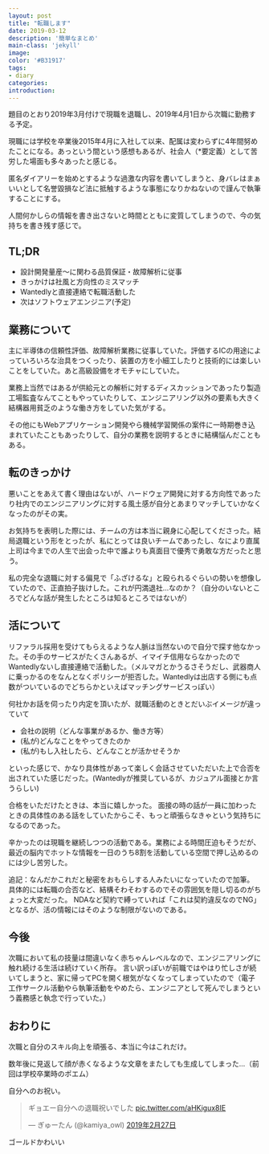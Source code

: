 ```yaml
---
layout: post
title: "転職します"
date: 2019-03-12
description: '簡単なまとめ'
main-class: 'jekyll'
image: 
color: '#B31917'
tags:
- diary
categories:
introduction: 
---
```


題目のとおり2019年3月付けで現職を退職し、2019年4月1日から次職に勤務する予定。

現職には学校を卒業後2015年4月に入社して以来、配属は変わらずに4年間努めたことになる。あっという間という感想もあるが、社会人（*要定義）として苦労した場面も多々あったと感じる。

匿名ダイアリーを始めとするような過激な内容を書いてしまうと、身バレはまぁいいとして名誉毀損など法に抵触するような事態になりかねないので謹んで執筆することにする。

人間何かしらの情報を書き出さないと時間とともに変質してしまうので、今の気持ちを書き残す感じで。

## TL;DR

* 設計開発量産〜に関わる品質保証・故障解析に従事
* きっかけは社風と方向性のミスマッチ
* Wantedlyと直接連絡で転職活動した
* 次はソフトウェアエンジニア(予定)

## 業務について

主に半導体の信頼性評価、故障解析業務に従事していた。評価するICの用途によっていろいろな治具をつくったり、装置の方を小細工したりと技術的には楽しいことをしていた。あと高級設備をオモチャにしていた。

業務上当然ではあるが供給元との解析に対するディスカッションであったり製造工場監査なんてこともやっていたりして、エンジニアリング以外の要素も大きく結構器用貧乏のような働き方をしていた気がする。

その他にもWebアプリケーション開発やら機械学習関係の案件に一時期巻き込まれていたこともあったりして、自分の業務を説明するときに結構悩んだこともある。

## 転のきっかけ

悪いことをあえて書く理由はないが、ハードウェア開発に対する方向性であったり社内でのエンジニアリングに対する風土感が自分とあまりマッチしていかなくなったのがその実。

お気持ちを表明した際には、チームの方は本当に親身に心配してくださった。結局退職という形をとったが、私にとっては良いチームであったし、なにより直属上司は今までの人生で出会った中で誰よりも真面目で優秀で勇敢な方だったと思う。

私の完全な退職に対する偏見で「ふざけるな」と殴られるぐらいの勢いを想像していたので、正直拍子抜けした。これが円満退社...なのか？（自分のいないところでどんな話が発生したところは知るところではないが）

## 活について

リファラル採用を受けてもらえるような人脈は当然ないので自分で探す他なかった。その手のサービスがたくさんあるが、イマイチ信用ならなかったのでWantedlyないし直接連絡で活動した。（メルマガとかうるさそうだし、武器商人に乗っかるのをなんとなくポリシーが拒否した。Wantedlyは出店する側にも点数がついているのでどちらかといえばマッチングサービスっぽい）

何社かお話を伺ったり内定を頂いたが、就職活動のときとだいぶイメージが違っていて

* 会社の説明（どんな事業があるか、働き方等）
* (私が)どんなことをやってきたのか
* (私が)もし入社したら、どんなことが活かせそうか

といった感じで、かなり具体性があって楽しく会話させていただいた上で合否を出されていた感じだった。(Wantedlyが推奨しているが、カジュアル面接とか言うらしい)

合格をいただけたときは、本当に嬉しかった。
面接の時の話が一員に加わったときの具体性のある話をしていたからこそ、もっと頑張らなきゃという気持ちになるのであった。

辛かったのは現職を継続しつつの活動である。業務による時間圧迫もそうだが、最近の脳内でホットな情報を一日のうち8割を活動している空間で押し込めるのには少し苦労した。

追記：なんだかこれだと秘密をおもらしする人みたいになっていたので加筆。
具体的には転職の合否など、結構そわそわするのでその雰囲気を隠し切るのがちょっと大変だった。
NDAなど契約で縛っていれば「これは契約違反なのでNG」となるが、活の情報にはそのような制限がないのである。

## 今後

次職において私の技量は間違いなく赤ちゃんレベルなので、エンジニアリングに触れ続ける生活は続けていく所存。
言い訳っぽいが前職ではやはり忙しさが続いてしまうと、家に帰ってPCを開く根気がなくなってしまっていたので（電子工作サークル活動やら執筆活動をやめたら、エンジニアとして死んでしまうという義務感と執念で行っていた。）

## おわりに

次職と自分のスキル向上を頑張る、本当に今はこれだけ。

数年後に見返して顔が赤くなるような文章をまたしても生成してしまった...（前回は学校卒業時のポエム）


自分へのお祝い。
<blockquote class="twitter-tweet" data-lang="ja"><p lang="ja" dir="ltr">ギョエー自分への退職祝いでした <a href="https://t.co/aHKigux8IE">pic.twitter.com/aHKigux8IE</a></p>&mdash; ぎゅーたん (@kamiya_owl) <a href="https://twitter.com/kamiya_owl/status/1100791662236753927?ref_src=twsrc%5Etfw">2019年2月27日</a></blockquote>
<script async src="https://platform.twitter.com/widgets.js" charset="utf-8"></script>

ゴールドかわいい